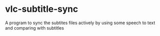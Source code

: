 # vlc-subtitle-sync
A program to sync the subtites files actively by using some speech to text and comparing with subtitles 
